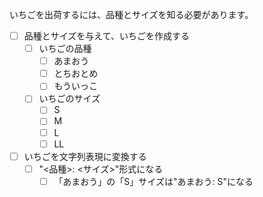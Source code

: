 いちごを出荷するには、品種とサイズを知る必要があります。


- [ ] 品種とサイズを与えて、いちごを作成する
    - [ ] いちごの品種
        - [ ] あまおう
        - [ ] とちおとめ
        - [ ] もういっこ
    - [ ] いちごのサイズ
        - [ ] S
        - [ ] M
        - [ ] L
        - [ ] LL
- [ ] いちごを文字列表現に変換する
    - [ ] "<品種>: <サイズ>"形式になる
        - [ ] 「あまおう」の「S」サイズは"あまおう: S"になる
